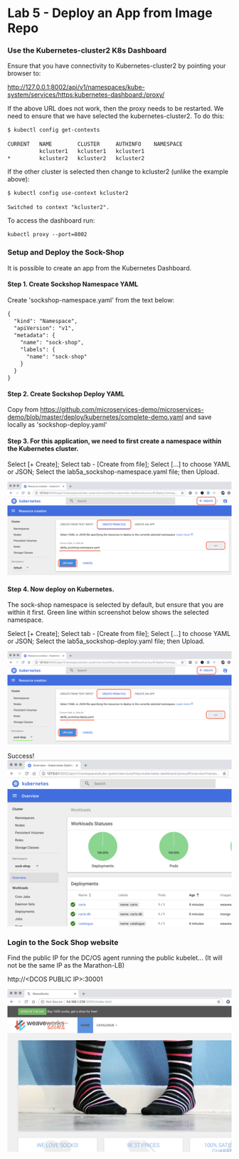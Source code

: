 # Lab 5 - Deploy an App from Image Repo

### Use the Kubernetes-cluster2 K8s Dashboard

Ensure that you have connectivity to Kubernetes-cluster2 by pointing your browser to:

http://127.0.0.1:8002/api/v1/namespaces/kube-system/services/https:kubernetes-dashboard:/proxy/

If the above URL does not work, then the proxy needs to be restarted.  We need to ensure that we have selected the kubernetes-cluster2.  To do this:

```
$ kubectl config get-contexts

CURRENT   NAME        CLUSTER     AUTHINFO    NAMESPACE
          kcluster1   kcluster1   kcluster1
*         kcluster2   kcluster2   kcluster2
```

If the other cluster is selected then change to kcluster2 (unlike the example above):
```
$ kubectl config use-context kcluster2

Switched to context "kcluster2".
```

To access the dashboard run:
```
kubectl proxy --port=8002
```

### Setup and Deploy the Sock-Shop

It is possible to create an app from the Kubernetes Dashboard. 
#### Step 1. Create Sockshop Namespace YAML

Create 'sockshop-namespace.yaml' from the text below:

```
{
  "kind": "Namespace",
  "apiVersion": "v1",
  "metadata": {
    "name": "sock-shop",
    "labels": {
      "name": "sock-shop"
    }
  }
}
```

#### Step 2. Create Sockshop Deploy YAML

Copy from https://github.com/microservices-demo/microservices-demo/blob/master/deploy/kubernetes/complete-demo.yaml
and save locally as 'sockshop-deploy.yaml'

#### Step 3. For this application, we need to first create a namespace within the Kubernetes cluster.

Select [+ Create]; Select tab - [Create from file]; Select [...] to choose YAML or JSON; Select the lab5a_sockshop-namespace.yaml file; then Upload.

![Sockshop Namespace](https://github.com/jdyver/dcos-k8s-days-labs/blob/master/screenshots/lab5a_sockshop-namespace.png)

#### Step 4. Now deploy on Kubernetes.

The sock-shop namespace is selected by default, but ensure that you are within it first.  Green line within screenshot below shows the selected namespace.

Select [+ Create]; Select tab - [Create from file]; Select [...] to choose YAML or JSON; Select the lab5a_sockshop-deploy.yaml file; then Upload.

![Sockshop Deploy](https://github.com/jdyver/dcos-k8s-days-labs/blob/master/screenshots/lab5b_sockshop-deploy.png)

Success!
![Sockshop Success](https://github.com/jdyver/dcos-k8s-days-labs/blob/master/screenshots/lab5c_successful-deployment.png)

### Login to the Sock Shop website

Find the public IP for the DC/OS agent running the public kubelet...
(It will not be the same IP as the Marathon-LB)

http://\<DCOS PUBLIC IP\>:30001

![Sockshop Page](https://github.com/jdyver/dcos-k8s-days-labs/blob/master/screenshots/lab5d_sockshop-page.png)
